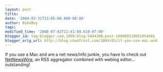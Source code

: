 ```yaml
---
layout: post
title: 
date: '2004-03-31T23:05:00.000-08:00'
author: BikeBoy
tags: 
modified_time: '2008-07-02T11:41:09.610-07:00'
blogger_id: tag:blogger.com,1999:blog-5444398.post-108080310091054081
blogger_orig_url: http://blog.chadfrost.com/2004/03/if-you-use-mac-and-are-net-newsinfo.shtml
---
```


If you use a Mac and are a net news/info junkie, you have to check out 
[NetNewsWire](http://ranchero.com/netnewswire/), an RSS aggregator combined 
with weblog editor... outstanding! 